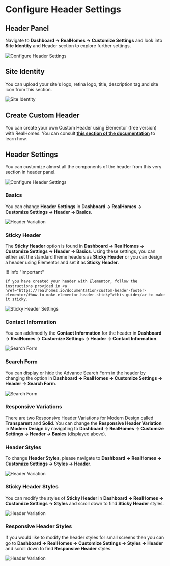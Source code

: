 # Configure Header Settings

## **Header Panel**

Navigate to **Dashboard → RealHomes → Customize Settings** and look into **Site Identity** and Header section to explore further settings.

![Configure Header Settings](images/home-setup/header_settings.png)

## **Site Identity**

You can upload your site's logo, retina logo, title, description tag and site icon from this section.

![Site Identity](images/home-setup/site-identity.png)

## Create Custom Header

You can create your own Custom Header using Elementor (free version) with RealHomes. You can consult <strong><a href="https://realhomes.io/documentation/custom-header-footer-elementor/">this section of the documentation</a></strong> to learn how.

## **Header Settings**

You can customize almost all the components of the header from this very section in header panel.

![Configure Header Settings](images/header/header_modern.png)

### **Basics**

You can change **Header Settings** in **Dashboard → RealHomes → Customize Settings → Header → Basics**.

![Header Variation](images/header/header-settings-basics.png)

### **Sticky Header**

The **Sticky Header** option is found in **Dashboard → RealHomes → Customize Settings → Header → Basics**. Using these settings, you can either set the standard theme headers as **Sticky Header** or you can design a header using Elementor and set it as **Sticky Header**.

!!! info "Important"

    If you have created your header with Elementor, follow the instructions provided in <a href="https://realhomes.io/documentation/custom-header-footer-elementor/#how-to-make-elementor-header-sticky">this guide</a> to make it sticky.

![Sticky Header Settings](images/header/sticky-header.png)

### **Contact Information**

You can add/modify the **Contact Information** for the header in **Dashboard → RealHomes → Customize Settings → Header → Contact Information**.

![Search Form](images/header/header_contact_information.png)

### **Search Form**

You can display or hide the Advance Search Form in the header by changing the option in **Dashboard → RealHomes → Customize Settings → Header → Search Form**.

![Search Form](images/header/header_search_form_customizer.gif)

### **Responsive Variations**

There are two Responsive Header Variations for Modern Design called **Transparent** and **Solid**. You can change the **Responsive Header Variation** in **Modern Design** by navigating to **Dashboard → RealHomes → Customize Settings → Header → Basics** (displayed above).

### **Header Styles**

To change **Header Styles**, please navigate to **Dashboard → RealHomes → Customize Settings → Styles → Header**.

![Header Variation](images/header/header_styles_modern.png)

### **Sticky Header Styles**

You can modify the styles of **Sticky Header** in **Dashboard → RealHomes → Customize Settings → Styles** and scroll down to find **Sticky Header** styles.

![Header Variation](images/home-setup/header_sticky_styles_modern.gif)

### **Responsive Header Styles**

If you would like to modify the header styles for small screens then you can go to **Dashboard → RealHomes → Customize Settings → Styles → Header** and scroll down to find **Responsive Header** styles.

![Header Variation](images/header/header_responsive_styles_modern.png)